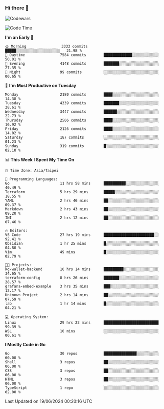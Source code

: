 ### Hi there 👋

![Codewars](https://www.codewars.com/users/omegaatt36/badges/small)

<!--START_SECTION:waka-->
![Code Time](http://img.shields.io/badge/Code%20Time-2%2C532%20hrs%206%20mins-blue)

**I'm an Early 🐤** 

```text
🌞 Morning                3333 commits        █████░░░░░░░░░░░░░░░░░░░░   21.98 % 
🌆 Daytime                7584 commits        █████████████░░░░░░░░░░░░   50.01 % 
🌃 Evening                4148 commits        ███████░░░░░░░░░░░░░░░░░░   27.35 % 
🌙 Night                  99 commits          ░░░░░░░░░░░░░░░░░░░░░░░░░   00.65 % 
```
📅 **I'm Most Productive on Tuesday** 

```text
Monday                   2180 commits        ████░░░░░░░░░░░░░░░░░░░░░   14.38 % 
Tuesday                  4339 commits        ███████░░░░░░░░░░░░░░░░░░   28.61 % 
Wednesday                3447 commits        ██████░░░░░░░░░░░░░░░░░░░   22.73 % 
Thursday                 2566 commits        ████░░░░░░░░░░░░░░░░░░░░░   16.92 % 
Friday                   2126 commits        ████░░░░░░░░░░░░░░░░░░░░░   14.02 % 
Saturday                 187 commits         ░░░░░░░░░░░░░░░░░░░░░░░░░   01.23 % 
Sunday                   319 commits         █░░░░░░░░░░░░░░░░░░░░░░░░   02.10 % 
```


📊 **This Week I Spent My Time On** 

```text
🕑︎ Time Zone: Asia/Taipei

💬 Programming Languages: 
Go                       11 hrs 58 mins      ██████████░░░░░░░░░░░░░░░   40.49 % 
Terraform                5 hrs 29 mins       █████░░░░░░░░░░░░░░░░░░░░   18.55 % 
YAML                     2 hrs 46 mins       ██░░░░░░░░░░░░░░░░░░░░░░░   09.37 % 
Markdown                 2 hrs 43 mins       ██░░░░░░░░░░░░░░░░░░░░░░░   09.20 % 
INI                      2 hrs 12 mins       ██░░░░░░░░░░░░░░░░░░░░░░░   07.46 % 

🔥 Editors: 
VS Code                  27 hrs 19 mins      ███████████████████████░░   92.41 % 
Obsidian                 1 hr 25 mins        █░░░░░░░░░░░░░░░░░░░░░░░░   04.80 % 
Vim                      49 mins             █░░░░░░░░░░░░░░░░░░░░░░░░   02.79 % 

🐱‍💻 Projects: 
kg-wallet-backend        10 hrs 14 mins      █████████░░░░░░░░░░░░░░░░   34.65 % 
terraform-config         8 hrs 26 mins       ███████░░░░░░░░░░░░░░░░░░   28.57 % 
grafana-embed-example    3 hrs 35 mins       ███░░░░░░░░░░░░░░░░░░░░░░   12.17 % 
Unknown Project          2 hrs 14 mins       ██░░░░░░░░░░░░░░░░░░░░░░░   07.59 % 
lab                      1 hr 14 mins        █░░░░░░░░░░░░░░░░░░░░░░░░   04.21 % 

💻 Operating System: 
Linux                    29 hrs 22 mins      █████████████████████████   99.39 % 
WSL                      10 mins             ░░░░░░░░░░░░░░░░░░░░░░░░░   00.61 % 
```

**I Mostly Code in Go** 

```text
Go                       30 repos            ███████████████░░░░░░░░░░   60.00 % 
Shell                    3 repos             ██░░░░░░░░░░░░░░░░░░░░░░░   06.00 % 
CSS                      3 repos             ██░░░░░░░░░░░░░░░░░░░░░░░   06.00 % 
HTML                     3 repos             ██░░░░░░░░░░░░░░░░░░░░░░░   06.00 % 
TypeScript               1 repo              ░░░░░░░░░░░░░░░░░░░░░░░░░   02.00 % 
```




 Last Updated on 19/06/2024 00:20:16 UTC
<!--END_SECTION:waka-->

<!--
**omegaatt36/omegaatt36** is a ✨ _special_ ✨ repository because its `README.md` (this file) appears on your GitHub profile.

Here are some ideas to get you started:

- 🔭 I’m currently working on ...
- 🌱 I’m currently learning ...
- 👯 I’m looking to collaborate on ...
- 🤔 I’m looking for help with ...
- 💬 Ask me about ...
- 📫 How to reach me: ...
- 😄 Pronouns: ...
- ⚡ Fun fact: ...
-->

